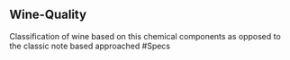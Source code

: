 ## Wine-Quality
Classification of wine based on this chemical components as opposed to the classic note based approached
#Specs
